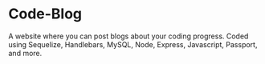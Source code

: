 # Code-Blog
A website where you can post blogs about your coding progress. Coded using Sequelize, Handlebars, MySQL, Node, Express, Javascript, Passport, and more.
